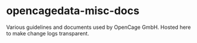 # opencagedata-misc-docs

Various guidelines and documents used by OpenCage GmbH. Hosted here to make change logs transparent. 
